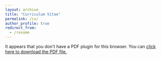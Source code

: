 ```yaml
---
layout: archive
title: "Curriculum Vitae"
permalink: /cv/
author_profile: true
redirect_from:
  - /resume
---
```


<object data='{% link ../files/C.V.EDWARRODRIGUEZ_20200213.pdf %}' type='application/pdf' width='560' height='700'><p>It appears that you don't have a PDF plugin for this browser. You can <a href='{% link ../files/C.V.EDWARRODRIGUEZ_20200213.pdf %}'>click here to download the PDF file.</a></p></object>

